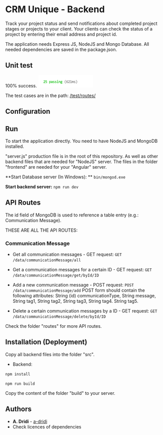 # CRM Unique - Backend

Track your project status and send notifications about completed project stages or projects to your client. 
Your clients can check the status of a project by entering their email address and project id. 


The application needs Express JS, NodeJS and Mongo Database. All needed dependencies are saved in the package.json.

## Unit test
100% success.
![Screenshot test case results](https://raw.githubusercontent.com/a-dridi/CRMUnique-Backend/main/test_case_info.PNG)

The test cases are in the path: [/test/routes/](https://github.com/a-dridi/CRMUnique-Backend/tree/main/test/routes)

## Configuration

## Run
To start the application directly. You need to have NodeJS and MongoDB installed.

"server.js" production file is in the root of this repository. As well as other backend files that are needed for "NodeJS" server. The files in the folder "frontend" are needed for your "Angular" server.

**Start Database server (In Windows): **
`bin/mongod.exe`

**Start backend server:**
`npm run dev`


## API Routes

The id field of MongoDB is used to reference a table entry (e.g.: Communication Message). 

THESE ARE ALL THE API ROUTES:

### Communication Message

- Get all communication messages - GET request:
`GET /data/communicationMessage/all`

- Get a communication messages for a certain ID - GET request:
`GET /data/communicationMessage/get/byId/ID`

- Add a new communication message - POST request:
`POST /data/communicationMessage/add`
POST form should contain the following attributes:
String (id) communicationType, String message, String tag1, String tag2, String tag3, String tag4. String tag5. 

- Delete a certain communication messages by a ID - GET request:
`GET /data/communicationMessage/delete/byId/ID`


Check the folder "routes" for more API routes. 



## Installation (Deployment)

Copy all backend files into the folder "src". 

- Backend:
```
npm install
```
```
npm run build
```

Copy the content of the folder "build" to your server.
 


## Authors

* **A. Dridi** - [a-dridi](https://github.com/a-dridi/)
* Check licences of dependencies


